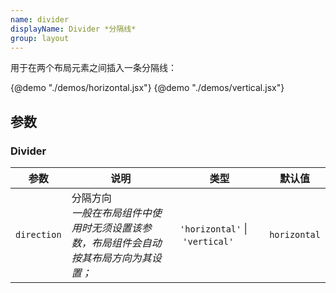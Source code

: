 ```yaml
---
name: divider
displayName: Divider *分隔线*
group: layout
---
```


用于在两个布局元素之间插入一条分隔线：

{@demo "./demos/horizontal.jsx"}
{@demo "./demos/vertical.jsx"}

## 参数

### Divider

| 参数        | 说明                                                                                     | 类型                                         | 默认值       |
| ----------- | ---------------------------------------------------------------------------------------- | -------------------------------------------- | ------------ |
| `direction` | 分隔方向<br>_一般在布局组件中使用时无须设置该参数，布局组件会自动按其布局方向为其设置；_ | `'horizontal'`&nbsp;&#124;&nbsp;`'vertical'` | `horizontal` |
